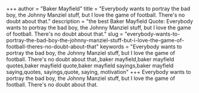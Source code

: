 +++
author = "Baker Mayfield"
title = "Everybody wants to portray the bad boy, the Johnny Manziel stuff, but I love the game of football. There's no doubt about that."
description = "the best Baker Mayfield Quote: Everybody wants to portray the bad boy, the Johnny Manziel stuff, but I love the game of football. There's no doubt about that."
slug = "everybody-wants-to-portray-the-bad-boy-the-johnny-manziel-stuff-but-i-love-the-game-of-football-theres-no-doubt-about-that"
keywords = "Everybody wants to portray the bad boy, the Johnny Manziel stuff, but I love the game of football. There's no doubt about that.,baker mayfield,baker mayfield quotes,baker mayfield quote,baker mayfield sayings,baker mayfield saying,quotes, sayings,quote, saying, motivation"
+++
Everybody wants to portray the bad boy, the Johnny Manziel stuff, but I love the game of football. There's no doubt about that.
